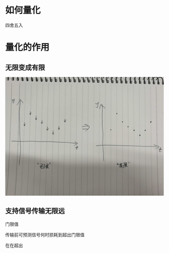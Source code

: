# 如何量化

四舍五入

# 量化的作用

## 无限变成有限

![](/assets/IMG_20170518_173806.jpg)

## 支持信号传输无限远

门限值

传输前可预测信号何时损耗到超出门限值

在在超出

